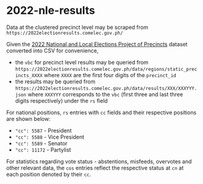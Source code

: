 # 2022-nle-results
Data at the clustered precinct level may be scraped from `https://2022electionresults.comelec.gov.ph/`

Given the [2022 National and Local Elections Project of Precincts](https://comelec.gov.ph/index.html?r=2022NLE/ProjectOfPrecincts) dataset converted into CSV for convenience,
- the `vbc` for precinct level results may be queried from `https://2022electionresults.comelec.gov.ph/data/regions/static_precincts_XXXX` where `XXXX` are the first four digits of the `precinct_id`
- the results may be queried from `https://2022electionresults.comelec.gov.ph/data/results/XXX/XXXYYY.json` where `XXXYYY` corresponds to the `vbc` (first three and last three digits respectively) under the `rs` field

For national positions, `rs` entries with `cc` fields and their respective positions are shown below:
- `"cc": 5587` - President
- `"cc": 5588` - Vice President
- `"cc": 5589` - Senator
- `"cc": 11172` - Partylist

For statistics regarding vote status - abstentions, misfeeds, overvotes and other relevant data, the `cos` entries reflect the respective status at `cn` at each position denoted by their `cc`.
